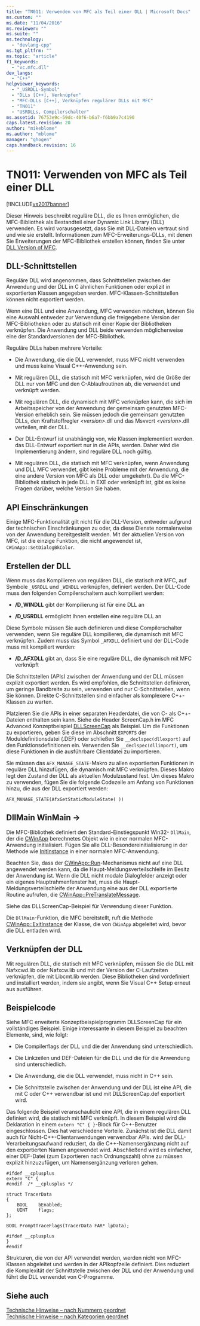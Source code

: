 ```yaml
---
title: "TN011: Verwenden von MFC als Teil einer DLL | Microsoft Docs"
ms.custom: ""
ms.date: "11/04/2016"
ms.reviewer: ""
ms.suite: ""
ms.technology: 
  - "devlang-cpp"
ms.tgt_pltfrm: ""
ms.topic: "article"
f1_keywords: 
  - "vc.mfc.dll"
dev_langs: 
  - "C++"
helpviewer_keywords: 
  - "_USRDLL-Symbol"
  - "DLLs [C++], Verknüpfen"
  - "MFC-DLLs [C++], Verknüpfen regulärer DLLs mit MFC"
  - "TN011"
  - "USRDLLs, Compilerschalter"
ms.assetid: 76753e9c-59dc-40f6-b6a7-f6bb9a7c4190
caps.latest.revision: 20
author: "mikeblome"
ms.author: "mblome"
manager: "ghogen"
caps.handback.revision: 16
---
```

# TN011: Verwenden von MFC als Teil einer DLL
[!INCLUDE[vs2017banner](../assembler/inline/includes/vs2017banner.md)]

Dieser Hinweis beschreibt reguläre DLL, die es Ihnen ermöglichen, die MFC\-Bibliothek als Bestandteil einer Dynamic Link Library \(DLL\) verwenden.  Es wird vorausgesetzt, dass Sie mit DLL\-Dateien vertraut sind und wie sie erstellt.  Informationen zum MFC\-Erweiterungs\-DLLs, mit denen Sie Erweiterungen der MFC\-Bibliothek erstellen können, finden Sie unter [DLL Version of MFC](../mfc/tn033-dll-version-of-mfc.md).  
  
## DLL\-Schnittstellen  
 Reguläre DLL wird angenommen, dass Schnittstellen zwischen der Anwendung und der DLL in C ähnlichen Funktionen oder explizit in exportierten Klassen angegeben werden.  MFC\-Klassen\-Schnittstellen können nicht exportiert werden.  
  
 Wenn eine DLL und eine Anwendung, MFC verwenden möchten, können Sie eine Auswahl entweder zur Verwendung die freigegebene Version der MFC\-Bibliotheken oder zu statisch mit einer Kopie der Bibliotheken verknüpfen.  Die Anwendung und DLL beide verwenden möglicherweise eine der Standardversionen der MFC\-Bibliothek.  
  
 Reguläre DLLs haben mehrere Vorteile:  
  
-   Die Anwendung, die die DLL verwendet, muss MFC nicht verwenden und muss keine Visual C\+\+\-Anwendung sein.  
  
-   Mit regulären DLL, die statisch mit MFC verknüpfen, wird die Größe der DLL nur von MFC und den C\-Ablaufroutinen ab, die verwendet und verknüpft werden.  
  
-   Mit regulären DLL, die dynamisch mit MFC verknüpfen kann, die sich im Arbeitsspeicher von der Anwendung der gemeinsam genutzten MFC\-Version erheblich sein.  Sie müssen jedoch die gemeinsam genutzten DLLs, den Kraftstoffregler *\<version\>*.dll und das Msvvcrt *\<version\>*.dll verteilen, mit der DLL.  
  
-   Der DLL\-Entwurf ist unabhängig von, wie Klassen implementiert werden.  das DLL\-Entwurf exportiert nur in die APIs, werden.  Daher wird die Implementierung ändern, sind reguläre DLL noch gültig.  
  
-   Mit regulären DLL, die statisch mit MFC verknüpfen, wenn Anwendung und DLL MFC verwendet, gibt keine Probleme mit der Anwendung, die eine andere Version von MFC als DLL oder umgekehrt\).  Da die MFC\-Bibliothek statisch in jede DLL in EXE oder verknüpft ist, gibt es keine Fragen darüber, welche Version Sie haben.  
  
## API Einschränkungen  
 Einige MFC\-Funktionalität gilt nicht für die DLL\-Version, entweder aufgrund der technischen Einschränkungen zu oder, da diese Dienste normalerweise von der Anwendung bereitgestellt werden.  Mit der aktuellen Version von MFC, ist die einzige Funktion, die nicht angewendet ist, `CWinApp::SetDialogBkColor`.  
  
## Erstellen der DLL  
 Wenn muss das Kompilieren von regulären DLL, die statisch mit MFC, auf Symbole `_USRDLL` und `_WINDLL` verknüpfen, definiert werden.  Der DLL\-Code muss den folgenden Compilerschaltern auch kompiliert werden:  
  
-   **\/D\_WINDLL** gibt der Kompilierung ist für eine DLL an  
  
-   **\/D\_USRDLL** ermöglicht Ihnen erstellen eine reguläre DLL an  
  
 Diese Symbole müssen Sie auch definieren und diese Compilerschalter verwenden, wenn Sie reguläre DLL kompilieren, die dynamisch mit MFC verknüpfen.  Zudem muss das Symbol `_AFXDLL` definiert und der DLL\-Code muss mit kompiliert werden:  
  
-   **\/D\_AFXDLL** gibt an, dass Sie eine reguläre DLL, die dynamisch mit MFC verknüpft  
  
 Die Schnittstellen \(APIs\) zwischen der Anwendung und der DLL müssen explizit exportiert werden.  Es wird empfohlen, die Schnittstellen definieren, um geringe Bandbreite zu sein, verwenden und nur C\-Schnittstellen, wenn Sie können.  Direkte C\-Schnittstellen sind einfacher als komplexere C\+\+\-Klassen zu warten.  
  
 Platzieren Sie die APIs in einer separaten Headerdatei, die von C\- als C\+\+\-Dateien enthalten sein kann.  Siehe die Header ScreenCap.h im MFC Advanced Konzeptbeispiel [DLLScreenCap](../top/visual-cpp-samples.md) als Beispiel.  Um die Funktionen zu exportieren, geben Sie diese im Abschnitt `EXPORTS` der Moduldefinitionsdatei \(.DEF\) oder schließen Sie `__declspec(dllexport)` auf den Funktionsdefinitionen ein.  Verwenden Sie `__declspec(dllimport)`, um diese Funktionen in die ausführbare Clientdatei zu importieren.  
  
 Sie müssen das `AFX_MANAGE_STATE`\-Makro zu allen exportierten Funktionen in reguläre DLL hinzufügen, die dynamisch mit MFC verknüpfen.  Dieses Makro legt den Zustand der DLL als aktuellen Modulzustand fest.  Um dieses Makro zu verwenden, fügen Sie die folgende Codezeile am Anfang von Funktionen hinzu, die aus der DLL exportiert werden:  
  
 `AFX_MANAGE_STATE(AfxGetStaticModuleState( ))`  
  
## DllMain WinMain \-\>  
 Die MFC\-Bibliothek definiert den Standard\-Einstiegspunkt Win32\- `DllMain`, der die [CWinApp](../mfc/reference/cwinapp-class.md) berechnetes Objekt wie in einer normalen MFC\-Anwendung initialisiert.  Fügen Sie alle DLL\-Besondereinitialisierung in der Methode wie [InitInstance](../Topic/CWinApp::InitInstance.md) in einer normalen MFC\-Anwendung.  
  
 Beachten Sie, dass der [CWinApp::Run](../Topic/CWinApp::Run.md)\-Mechanismus nicht auf eine DLL angewendet werden kann, da die Haupt\-Meldungsverteilschleife im Besitz der Anwendung ist.  Wenn die DLL nicht modale Dialogfelder anzeigt oder ein eigenes Hauptrahmenfenster hat, muss die Haupt\-Meldungsverteilschleife der Anwendung eine aus der DLL exportierte Routine aufrufen, die [CWinApp::PreTranslateMessage](../Topic/CWinApp::PreTranslateMessage.md).  
  
 Siehe das DLLScreenCap\-Beispiel für Verwendung dieser Funktion.  
  
 Die `DllMain`\-Funktion, die MFC bereitstellt, ruft die Methode [CWinApp::ExitInstance](../Topic/CWinApp::ExitInstance.md) der Klasse, die von `CWinApp`  abgeleitet wird, bevor die DLL entladen wird.  
  
## Verknüpfen der DLL  
 Mit regulären DLL, die statisch mit MFC verknüpfen, müssen Sie die DLL mit Nafxcwd.lib oder Nafxcw.lib und mit der Version der C\-Laufzeiten verknüpfen, die mit Libcmt.lib werden.  Diese Bibliotheken sind vordefiniert und installiert werden, indem sie angibt, wenn Sie Visual C\+\+ Setup erneut aus ausführen.  
  
## Beispielcode  
 Siehe MFC erweiterte Konzeptbeispielprogramm DLLScreenCap für ein vollständiges Beispiel.  Einige interessante in diesem Beispiel zu beachten Elemente, sind, wie folgt:  
  
-   Die Compilerflags der DLL und die der Anwendung sind unterschiedlich.  
  
-   Die Linkzeilen und DEF\-Dateien für die DLL und die für die Anwendung sind unterschiedlich.  
  
-   Die Anwendung, die die DLL verwendet, muss nicht in C\+\+ sein.  
  
-   Die Schnittstelle zwischen der Anwendung und der DLL ist eine API, die mit C oder C\+\+ verwendbar ist und mit DLLScreenCap.def exportiert wird.  
  
 Das folgende Beispiel veranschaulicht eine API, die in einem regulären DLL definiert wird, die statisch mit MFC verknüpft.  In diesem Beispiel wird die Deklaration in einem `extern "C" { }`\-Block für C\+\+\-Benutzer eingeschlossen.  Dies hat verschiedene Vorteile.  Zunächst ist die DLL damit auch für Nicht\-C\+\+\-Clientanwendungen verwendbar APIs.  wird der DLL\-Verarbeitungsaufwand reduziert, da die C\+\+\-Namensergänzung nicht auf den exportierten Namen angewendet wird.  Abschließend wird es einfacher, einer DEF\-Datei \(zum Exportieren nach Ordnungszahl\) ohne zu müssen explizit hinzuzufügen, um Namensergänzung verloren gehen.  
  
```  
#ifdef __cplusplus  
extern "C" {  
#endif  /* __cplusplus */  
  
struct TracerData  
{  
    BOOL    bEnabled;  
    UINT    flags;  
};  
  
BOOL PromptTraceFlags(TracerData FAR* lpData);  
  
#ifdef __cplusplus  
}  
#endif  
```  
  
 Strukturen, die von der API verwendet werden, werden nicht von MFC\-Klassen abgeleitet und werden in der APIkopfzeile definiert.  Dies reduziert die Komplexität der Schnittstelle zwischen der DLL und der Anwendung und führt die DLL verwendet von C\-Programme.  
  
## Siehe auch  
 [Technische Hinweise – nach Nummern geordnet](../mfc/technical-notes-by-number.md)   
 [Technische Hinweise – nach Kategorien geordnet](../mfc/technical-notes-by-category.md)